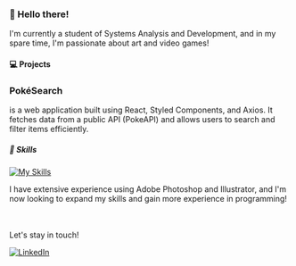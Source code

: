 


  <h3>👋 Hello there!</h3>
  I'm currently a student of Systems Analysis and Development, and in my spare time, I'm passionate about art and video games!

  <h4>💻 Projects</h4>
  <h3>PokéSearch</h3>
  is a web application built using React, Styled Components, and Axios. It fetches data from a public API (PokeAPI) and allows users to search and filter items efficiently.

  <h5>🚀 Skills</h5>
  
 [![My Skills](https://skillicons.dev/icons?i=js,html,css,react,vue,express,nextjs,styledcomponents,tailwind)](https://skillicons.dev)
  
  I have extensive experience using Adobe Photoshop and Illustrator, and I'm now looking to expand my skills and gain more experience in programming!
  
  <br></br>
  Let's stay in touch!
  <div>
  <a href="https://www.linkedin.com/in/mateuswerneck/" target="_blank">
  <img src="https://img.shields.io/badge/-LinkedIn-%230077B5?style=for-the-badge&logo=linkedin&logoColor=white" alt="LinkedIn">
  </a>
  </div>
  
<!---
Mwrnk/Mwrnk is a ✨ special ✨ repository because its `README.md` (this file) appears on your GitHub profile.
You can click the Preview link to take a look at your changes.
--->
